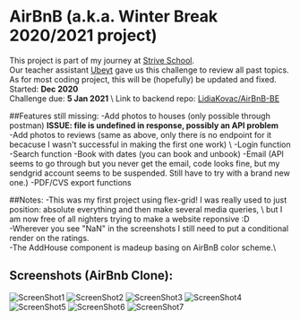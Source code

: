 # AirBnB (a.k.a. Winter Break 2020/2021 project) 

This project is part of my journey at [Strive School](https://strive.school).\
Our teacher assistant [Ubeyt](https://github.com/ubeytdemirr) gave us this challenge to review all past topics. \
As for most coding project, this will be (hopefully) be updated and fixed. \
Started: **Dec 2020** \
Challenge due: **5 Jan 2021** \ 
Link to backend repo: [LidiaKovac/AirBnB-BE](https://github.com/LidiaKovac/AirBnB-BE)

##Features still missing: 
-Add photos to houses (only possible through postman) **ISSUE: file is undefined in response, possibly an API problem** \
-Add photos to reviews (same as above, only there is no endpoint for it becacuse I wasn't successful in making the first one work) \ 
-Login function 
-Search function 
-Book with dates (you can book and unbook) 
-Email (API seems to go through but you never get the email, code looks fine, but my sendgrid account seems to be suspended. Still have to try with a brand new one.)
-PDF/CVS export functions 

##Notes: 
-This was my first project using flex-grid! I was really used to just position: absolute everything and then make several media queries, \ 
but I am now free of all nighters trying to make a website reponsive :D \
-Wherever you see "NaN" in the screenshots I still need to put a conditional render on the ratings. \
-The AddHouse component is madeup basing on AirBnB color scheme.\

## Screenshots (AirBnb Clone): 
![ScreenShot1](https://imgur.com/pzX2luP.png)
![ScreenShot2](https://imgur.com/wEjdbYp.png)
![ScreenShot3](https://imgur.com/4qGMSA0.png)
![ScreenShot4](https://imgur.com/ZBRjkFU.png)
![ScreenShot5](https://imgur.com/o566l6A.png)
![ScreenShot6](https://imgur.com/FjEt1R7.png)
![ScreenShot7](https://imgur.com/StlDcqK.png)
